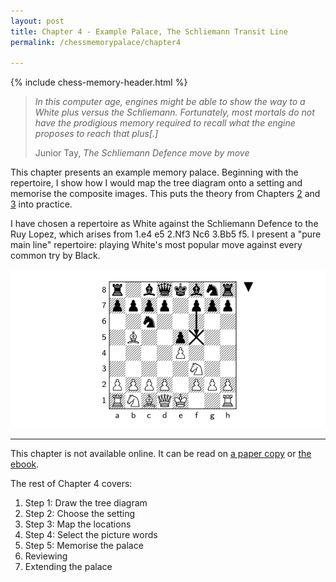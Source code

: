 ```yaml
---
layout: post
title: Chapter 4 - Example Palace, The Schliemann Transit Line
permalink: /chessmemorypalace/chapter4

---
```


{% include chess-memory-header.html %}

>*In this computer age, engines might be able to show the way to a White plus versus the Schliemann. Fortunately, most mortals do not have the prodigious memory required to recall what the engine proposes to reach that plus\[.\]*
>
>Junior Tay, *The Schliemann Defence move by move*

This chapter presents an example memory palace. Beginning with the repertoire, I show how I would map the tree diagram onto a setting and memorise the composite images. This puts the theory from Chapters [2](/chessmemorypalace/chapter2) and [3](/chessmemorypalace/chapter3) into practice.

I have chosen a repertoire as White against the Schliemann Defence to the Ruy Lopez, which arises from 1.e4 e5 2.Nf3 Nc6 3.Bb5 f5. I present a "pure main line" repertoire: playing White's most popular move against every common try by Black.

![](/assets/chessmemorypalace/53.png)

---

This chapter is not available online. It can be read on [a paper copy](https://smile.amazon.com/dp/B0BR9DQMVS) or [the ebook](https://www.etsy.com/listing/1368398070).

The rest of Chapter 4 covers:
1. Step 1: Draw the tree diagram
2. Step 2: Choose the setting
3. Step 3: Map the locations
4. Step 4: Select the picture words
5. Step 5: Memorise the palace
6. Reviewing
7. Extending the palace


